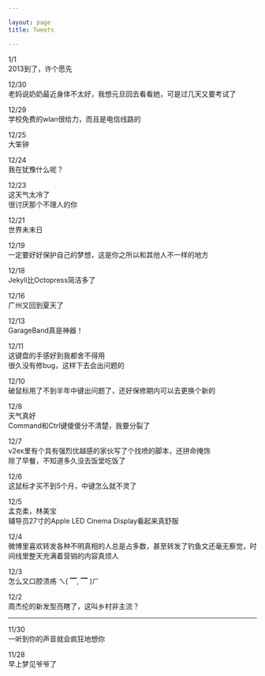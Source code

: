 ```yaml
---

layout: page
title: Tweets

---
```

1/1  
2013到了，许个愿先

12/30  
老妈说奶奶最近身体不太好，我想元旦回去看看她，可是过几天又要考试了

12/29  
学校免费的wlan很给力，而且是电信线路的

12/25  
大笨钟

12/24  
我在犹豫什么呢？

12/23  
这天气太冷了  
很讨厌那个不理人的你

12/21  
世界未末日 

12/19  
一定要好好保护自己的梦想，这是你之所以和其他人不一样的地方

12/18  
Jekyll比Octopress简洁多了

12/16  
广州又回到夏天了

12/13  
GarageBand真是神器！

12/11  
这键盘的手感好到我都舍不得用  
很久没有修bug，这样下去会出问题的

12/10  
破鼠标用了不到半年中键出问题了，还好保修期内可以去更换个新的

12/8  
天气真好  
Command和Ctrl键傻傻分不清楚，我要分裂了

12/7  
v2ex里有个具有强烈优越感的家伙写了个找喷的脚本，还拼命掩饰  
除了早餐，不知道多久没去饭堂吃饭了

12/6  
这鼠标才买不到5个月，中键怎么就不灵了

12/5  
孟克柔，林美宝  
辅导员27寸的Apple LED Cinema Display看起来真舒服

12/4  
微博里喜欢转发各种不明真相的人总是占多数，甚至转发了钓鱼文还毫无察觉，时间线里整天充满着营销的内容真烦人

12/3  
怎么又口腔溃疡 ㄟ( ▔, ▔ )ㄏ

12/2  
周杰伦的新发型亮瞎了，这叫乡村非主流？

---

11/30  
一听到你的声音就会疯狂地想你

11/28  
早上梦见爷爷了

